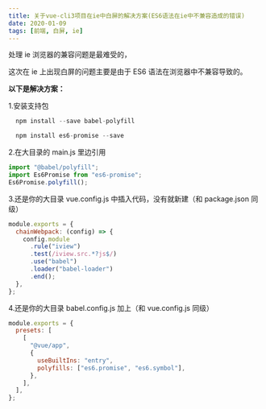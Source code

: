 ```yaml
---
title: 关于vue-cli3项目在ie中白屏的解决方案(ES6语法在ie中不兼容造成的错误)
date: 2020-01-09
tags: [前端, 白屏, ie]
---
```


处理 ie 浏览器的兼容问题是最难受的，

这次在 ie 上出现白屏的问题主要是由于 ES6 语法在浏览器中不兼容导致的。

**以下是解决方案：**

<!-- more -->

1.安装支持包

```javascript
  npm install --save babel-polyfill
```

```javascript
  npm install es6-promise --save
```

2.在大目录的 main.js 里边引用

```javascript
import "@babel/polyfill";
import Es6Promise from "es6-promise";
Es6Promise.polyfill();
```

3.还是你的大目录 vue.config.js 中插入代码，没有就新建（和 package.json 同级）

```javascript
module.exports = {
  chainWebpack: (config) => {
    config.module
      .rule("iview")
      .test(/iview.src.*?js$/)
      .use("babel")
      .loader("babel-loader")
      .end();
  },
};
```

4.还是你的大目录 babel.config.js 加上（和 vue.config.js 同级）

```javascript
module.exports = {
  presets: [
    [
      "@vue/app",
      {
        useBuiltIns: "entry",
        polyfills: ["es6.promise", "es6.symbol"],
      },
    ],
  ],
};
```
